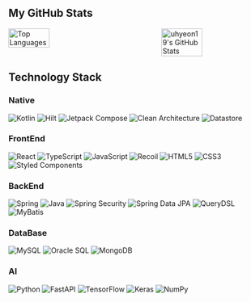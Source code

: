 ## My GitHub Stats
<div style="display: flex; justify-content: space-between; width: 100%;">
  <img src="https://github-readme-stats.vercel.app/api/top-langs/?username=uhyeon19&layout=compact&theme=transparent" alt="Top Languages" style="width: 40%;">
  <img src="https://github-readme-stats.vercel.app/api?username=uhyeon19&show_icons=true&theme=transparent" alt="uhyeon19's GitHub Stats" style="width: 40%;">
</div>

## Technology Stack

### Native
![Kotlin](https://img.shields.io/badge/Kotlin-%230095D5.svg?style=for-the-badge&logo=kotlin&logoColor=white)
![Hilt](https://img.shields.io/badge/Hilt-%2320232a.svg?style=for-the-badge&logo=dagger&logoColor=white)
![Jetpack Compose](https://img.shields.io/badge/Jetpack%20Compose-%23555555.svg?style=for-the-badge&logo=jetpack-compose&logoColor=white)
![Clean Architecture](https://img.shields.io/badge/Clean%20Architecture-%23555555.svg?style=for-the-badge&logo=clean-architecture&logoColor=white)
![Datastore](https://img.shields.io/badge/Datastore-%23555555.svg?style=for-the-badge&logo=datastore&logoColor=white)

### FrontEnd
![React](https://img.shields.io/badge/React-%2320232a.svg?style=for-the-badge&logo=react&logoColor=%2361DAFB)
![TypeScript](https://img.shields.io/badge/TypeScript-%23007ACC.svg?style=for-the-badge&logo=typescript&logoColor=white)
![JavaScript](https://img.shields.io/badge/JavaScript-%23F7DF1E.svg?style=for-the-badge&logo=javascript&logoColor=black)
![Recoil](https://img.shields.io/badge/Recoil-%237E7E7E.svg?style=for-the-badge&logo=recoil&logoColor=white)
![HTML5](https://img.shields.io/badge/HTML5-%23E34F26.svg?style=for-the-badge&logo=html5&logoColor=white)
![CSS3](https://img.shields.io/badge/CSS3-%231572B6.svg?style=for-the-badge&logo=css3&logoColor=white)
![Styled Components](https://img.shields.io/badge/Styled%20Components-%23DB7093.svg?style=for-the-badge&logo=styled-components&logoColor=white)

### BackEnd
![Spring](https://img.shields.io/badge/Spring-%236DB33F.svg?style=for-the-badge&logo=spring&logoColor=white)
![Java](https://img.shields.io/badge/Java-%23555555.svg?style=for-the-badge&logo=java&logoColor=white)
![Spring Security](https://img.shields.io/badge/Spring%20Security-%236DB33F.svg?style=for-the-badge&logo=spring-security&logoColor=white)
![Spring Data JPA](https://img.shields.io/badge/Spring%20Data%20JPA-%236DB33F.svg?style=for-the-badge&logo=spring&logoColor=white)
![QueryDSL](https://img.shields.io/badge/QueryDSL-%2300D9FF.svg?style=for-the-badge&logo=querydsl&logoColor=white)
![MyBatis](https://img.shields.io/badge/MyBatis-%20FF6347.svg?style=for-the-badge&logo=mybatis&logoColor=white)

### DataBase
![MySQL](https://img.shields.io/badge/MySQL-%2300f.svg?style=for-the-badge&logo=mysql&logoColor=white)
![Oracle SQL](https://img.shields.io/badge/Oracle%20SQL-%23F00000.svg?style=for-the-badge&logo=oracle&logoColor=white)
![MongoDB](https://img.shields.io/badge/MongoDB-%2347A248.svg?style=for-the-badge&logo=mongodb&logoColor=white)

### AI
![Python](https://img.shields.io/badge/Python-%233776AB.svg?style=for-the-badge&logo=python&logoColor=white)
![FastAPI](https://img.shields.io/badge/FastAPI-%2300C7B7.svg?style=for-the-badge&logo=fastapi&logoColor=white)
![TensorFlow](https://img.shields.io/badge/TensorFlow-%23FF6F00.svg?style=for-the-badge&logo=tensorflow&logoColor=white)
![Keras](https://img.shields.io/badge/Keras-%23D00000.svg?style=for-the-badge&logo=keras&logoColor=white)
![NumPy](https://img.shields.io/badge/NumPy-%23013243.svg?style=for-the-badge&logo=numpy&logoColor=white)
